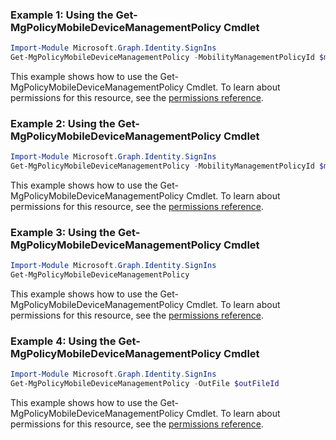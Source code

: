 ### Example 1: Using the Get-MgPolicyMobileDeviceManagementPolicy Cmdlet
```powershell
Import-Module Microsoft.Graph.Identity.SignIns
Get-MgPolicyMobileDeviceManagementPolicy -MobilityManagementPolicyId $mobilityManagementPolicyId
```
This example shows how to use the Get-MgPolicyMobileDeviceManagementPolicy Cmdlet.
To learn about permissions for this resource, see the [permissions reference](/graph/permissions-reference).
### Example 2: Using the Get-MgPolicyMobileDeviceManagementPolicy Cmdlet
```powershell
Import-Module Microsoft.Graph.Identity.SignIns
Get-MgPolicyMobileDeviceManagementPolicy -MobilityManagementPolicyId $mobilityManagementPolicyId
```
This example shows how to use the Get-MgPolicyMobileDeviceManagementPolicy Cmdlet.
To learn about permissions for this resource, see the [permissions reference](/graph/permissions-reference).
### Example 3: Using the Get-MgPolicyMobileDeviceManagementPolicy Cmdlet
```powershell
Import-Module Microsoft.Graph.Identity.SignIns
Get-MgPolicyMobileDeviceManagementPolicy
```
This example shows how to use the Get-MgPolicyMobileDeviceManagementPolicy Cmdlet.
To learn about permissions for this resource, see the [permissions reference](/graph/permissions-reference).
### Example 4: Using the Get-MgPolicyMobileDeviceManagementPolicy Cmdlet
```powershell
Import-Module Microsoft.Graph.Identity.SignIns
Get-MgPolicyMobileDeviceManagementPolicy -OutFile $outFileId
```
This example shows how to use the Get-MgPolicyMobileDeviceManagementPolicy Cmdlet.
To learn about permissions for this resource, see the [permissions reference](/graph/permissions-reference).
